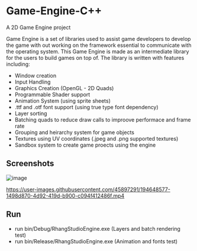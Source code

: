 # Game-Engine-C++
A 2D Game Engine project

Game Engine is a set of libraries used to assist game developers to develop the game with out working on the framework essential to communicate with the operating system. This Game Engine is made as an intermediate library for the users to build games on top of. The library is written with features including:
- Window creation
- Input Handling
- Graphics Creation (OpenGL - 2D Quads)
- Programmable Shader support
- Animation System (using sprite sheets)
- .ttf and .otf font support (using true type font dependency)
- Layer sorting
- Batching quads to reduce draw calls to improove performace and frame rate
- Grouping and heirarchy system for game objects
- Textures using UV coordinates (.jpeg and .png supported textures)
- Sandbox system to create game proects using the engine

## Screenshots
![image](https://user-images.githubusercontent.com/45897291/194648083-e1d52f09-5c0c-4d63-b314-01d7ef6a53bd.png)

https://user-images.githubusercontent.com/45897291/194648577-1498d870-4d92-419d-b900-c094f412486f.mp4

## Run
- run bin/Debug/RhangStudioEngine.exe (Layers and batch rendering test)
- run bin/Release/RhangStudioEngine.exe (Animation and fonts test)
